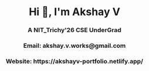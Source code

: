 <h1 align="center">Hi 👋, I'm Akshay V</h1>
<h3 align="center">A NIT_Trichy'26 CSE UnderGrad</h3>
<h3 align="center">Email: akshay.v.works@gmail.com </h3>
<h3 align="center">Website: https://akshayv-portfolio.netlify.app/ </h3>
